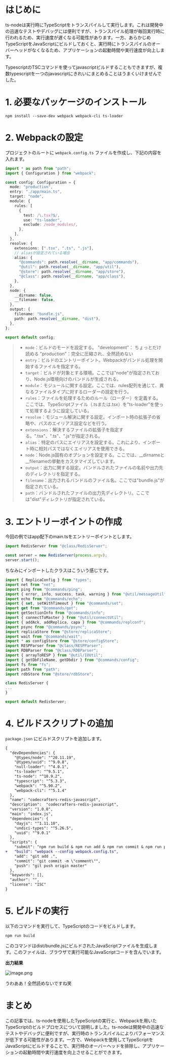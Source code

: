 # はじめに

ts-nodeは実行時にTypeScriptをトランスパイルして実行します。これは開発中の迅速なテストやデバッグには便利ですが、トランスパイル処理が毎回実行時に行われるため、実行速度が遅くなる可能性があります。一方、あらかじめTypeScriptをJavaScriptにビルドしておくと、実行時にトランスパイルのオーバーヘッドがなくなるため、アプリケーションの起動時間や実行速度が向上します。

TypescriptのTSCコマンドを使ってjavascriptビルドすることもできますが、複数typescriptを一つのjavascriptにきれいにまとめることはうまくいけませんでした。

# 1. 必要なパッケージのインストール

```
npm install --save-dev webpack webpack-cli ts-loader
```

# 2. Webpackの設定

プロジェクトのルートに `webpack.config.ts` ファイルを作成し、下記の内容を入れます。

```typescript:webpack.config.ts
import * as path from "path";
import { Configuration } from "webpack";

const config: Configuration = {
  mode: "production",
  entry: "./app/main.ts",
  target: "node",
  module: {
    rules: [
      {
        test: /\.tsx?$/,
        use: "ts-loader",
        exclude: /node_modules/,
      },
    ],
  },
  resolve: {
    extensions: [".tsx", ".ts", ".js"],
    // aliasが設定されている場合
    alias: {
      "@commands": path.resolve(__dirname, "app/commands"),
      "@util": path.resolve(__dirname, "app/util"),
      "@store": path.resolve(__dirname, "app/store"),
      "@class": path.resolve(__dirname, "app/class"),
    },
  },
  node: {
    __dirname: false,
    __filename: false,
  },
  output: {
    filename: "bundle.js",
    path: path.resolve(__dirname, "dist"),
  },
};

export default config;
```
>* `mode`：ビルドのモードを設定する。
"development"： ちょっとだけ読める
"production"：完全に圧縮され、全然読めない
>* `entry`：ビルドのエントリーポイント。Webpackがバンドル処理を開始するファイルを指定する。
>* `target`：ビルドが対象とする環境。ここでは"node"が指定されており、Node.js環境向けのバンドルが生成される。
>* `module`：モジュールに関する設定。ここでは、rules配列を通じて、異なるファイルタイプに対するローダーの設定を行う。
>* `rules`：ファイルを処理するためのルール（ローダー）を定義する。ここでは、TypeScriptファイル（.tsまたは.tsx）を"ts-loader"を使って処理するように設定している。
>* `resolve`：モジュール解決に関する設定。インポート時の拡張子の省略や、パスのエイリアス設定などを行う。
>* `extensions`：解決するファイルの拡張子を指定する。".tsx"、".ts"、".js"が指定される。
>* `alias`：特定のパスにエイリアスを設定する。これにより、インポート時に相対パスではなくエイリアスを使用できる。
>* `node`：Node.js固有のオプションを設定する。ここでは、__dirnameと__filenameの挙動をカスタマイズしています。
>* `output`：出力に関する設定。バンドルされたファイルの名前や出力先のディレクトリを指定する。
>* `filename`：出力されるバンドルのファイル名。ここでは"bundle.js"が指定されている。
>* `path`：バンドルされたファイルの出力先ディレクトリ。ここでは"dist"ディレクトリが指定されている。

# 3. エントリーポイントの作成

今回の例ではapp配下のmain.tsをエントリーポイントとします。

```typescript:app/main.ts
import RedisServer from "@class/RedisServer";

const server = new RedisServer(process.argv);
server.start();
```

ちなみにインポートしたクラスはこういう感じです。

```typescript:app/class/RedisServer.ts
import { ReplicaConfig } from "types";
import net from "net";
import ping from "@commands/ping";
import { error, info, success, task, warning } from "@util/messageUtil";
import echo from "@commands/echo";
import { set, setWithTimeout } from "@commands/set";
import get from "@commands/get";
import getSectionInfo from "@commands/info";
import { connectToMaster } from "@util/connectUtil";
import { addAck, addReplica, capa } from "@commands/replconf";
import psync from "@commands/psync";
import replicaStore from "@store/replicaStore";
import wait from "@commands/wait";
import * as configStore from "@store/configStore";
import RESPParser from "@class/RESPParser";
import RDBParser from "@class/RDBParser";
import { arrayToRESP } from "@util/IOUtil";
import { getDbFileName, getDbdir } from "@commands/config";
import fs from "fs";
import path from "path";
import rdbStore from "@store/rdbStore";

class RedisServer {
...
}

export default RedisServer;
```

# 4. ビルドスクリプトの追加

`package.json` にビルドスクリプトを追加します。

```diff javascript:package.json
{
  "devDependencies": {
    "@types/node": "^20.11.19",
    "@types/uuid": "^9.0.8",
    "null-loader": "^4.0.1",
    "ts-loader": "^9.5.1",
    "ts-node": "^10.9.2",
    "typescript": "^5.3.3",
    "webpack": "^5.90.2",
    "webpack-cli": "^5.1.4"
  },
  "name": "codecrafters-redis-javascript",
  "description":  "codecrafters-redis-javascript",
  "version": "1.0.0",
  "main": "index.js",
  "dependencies": {
    "dayjs": "^1.11.10",
    "undici-types": "^5.26.5",
    "uuid": "^9.0.1"
  },
  "scripts": {
    "submit": "npm run build & npm run add & npm run commit & npm run push",
+   "build": "webpack --config webpack.config.ts",
    "add": "git add .",
    "commit": "git commit -m \"comment\"",
    "push": "git push origin master"
  },
  "keywords": [],
  "author": "",
  "license": "ISC"
}

```
# 5. ビルドの実行

以下のコマンドを実行して、TypeScriptのコードをビルドします。

```
npm run build
```

このコマンドはdist/bundle.jsにビルドされたJavaScriptファイルを生成します。このファイルは、ブラウザで実行可能なJavaScriptコードを含んでいます。

**出力結果**

![image.png](https://qiita-image-store.s3.ap-northeast-1.amazonaws.com/0/3760374/b0cfdba3-7a4a-ea3b-92fa-97f3808193e6.png)

うわああ！全然読めないですね笑

# まとめ

この記事では、ts-nodeを使用したTypeScriptの実行と、Webpackを用いたTypeScriptのビルドプロセスについて説明しました。ts-nodeは開発中の迅速なテストやデバッグに便利ですが、実行時のトランスパイルによりパフォーマンスが低下する可能性があります。一方で、Webpackを使用してTypeScriptをJavaScriptにビルドすることで、実行時のオーバーヘッドを排除し、アプリケーションの起動時間や実行速度を向上させることができます。